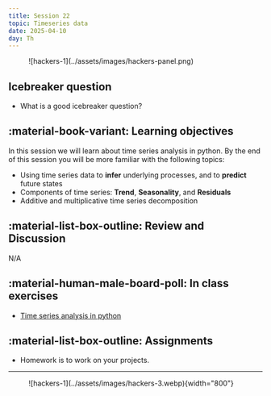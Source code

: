 ```yaml
---
title: Session 22
topic: Timeseries data
date: 2025-04-10
day: Th
---
```



<figure markdown="span">
  ![hackers-1](../assets/images/hackers-panel.png)
</figure>

## Icebreaker question
* What is a good icebreaker question?

## :material-book-variant: Learning objectives
In this session we will learn about time series analysis in python. By the 
end of this session you will be more familiar with the following topics:

- Using time series data to **infer** underlying processes, and to 
**predict** future states
- Components of time series: **Trend**, **Seasonality**, and **Residuals** 
- Additive and multiplicative time series decomposition


## :material-list-box-outline: Review and Discussion
N/A

## :material-human-male-board-poll: In class exercises
- [Time series analysis in python](../../tutorials/22.0-timeseries)

## :material-list-box-outline: Assignments
- Homework is to work on your projects.

---------------------


<figure markdown="span">
  ![hackers-1](../assets/images/hackers-3.webp){width="800"}
</figure>

<!-- Notes
* Show the github 'Preview' tab
-->
